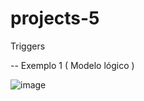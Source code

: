 # projects-5
Triggers

-- Exemplo 1 ( Modelo lógico )

![image](https://github.com/thsmaciel/projects-5/assets/166454421/8664c8c5-aff2-4a3d-bdda-f8738598a734)
